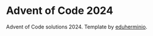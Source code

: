 # Advent of Code 2024

Advent of Code solutions 2024. Template by [eduherminio](https://github.com/eduherminio/AdventOfCode.Template).
